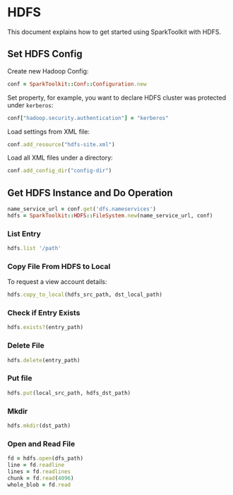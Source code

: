 # HDFS

This document explains how to get started using SparkToolkit with HDFS.

## Set HDFS Config
Create new Hadoop Config:

```ruby
conf = SparkToolkit::Conf::Configuration.new
```

Set property, for example, you want to declare HDFS cluster was protected under `kerberos`:

```ruby
conf["hadoop.security.authentication"] = "kerberos"      
```

Load settings from XML file:

```ruby
conf.add_resource("hdfs-site.xml")
```

Load all XML files under a directory:

```ruby
conf.add_config_dir("config-dir")
```

## Get HDFS Instance and Do Operation

```ruby
name_service_url = conf.get('dfs.nameservices')
hdfs = SparkToolkit::HDFS::FileSystem.new(name_service_url, conf)
```
### List Entry

```ruby
hdfs.list '/path'
```

### Copy File From HDFS to Local

To request a view account details:

```ruby
hdfs.copy_to_local(hdfs_src_path, dst_local_path)
```

### Check if Entry Exists

```ruby
hdfs.exists?(entry_path)
```

### Delete File

```ruby
hdfs.delete(entry_path)
```

### Put file

```ruby
hdfs.put(local_src_path, hdfs_dst_path)
```

### Mkdir

```ruby
hdfs.mkdir(dst_path)
```

### Open and Read File

```ruby
fd = hdfs.open(dfs_path)
line = fd.readline
lines = fd.readlines
chunk = fd.read(4096)
whole_blob = fd.read
```
